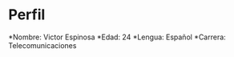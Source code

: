 Perfil
============
*Nombre: Victor Espinosa
*Edad: 24
*Lengua: Español
*Carrera: Telecomunicaciones
